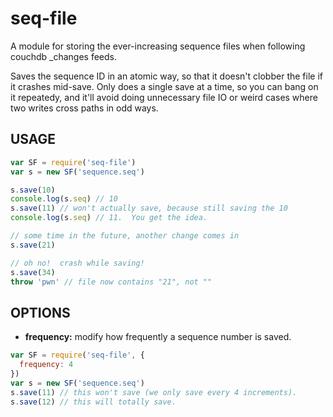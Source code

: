 # seq-file

A module for storing the ever-increasing sequence files when following
couchdb _changes feeds.

Saves the sequence ID in an atomic way, so that it doesn't clobber the
file if it crashes mid-save.  Only does a single save at a time, so
you can bang on it repeatedy, and it'll avoid doing unnecessary file
IO or weird cases where two writes cross paths in odd ways.

## USAGE

```javascript
var SF = require('seq-file')
var s = new SF('sequence.seq')

s.save(10)
console.log(s.seq) // 10
s.save(11) // won't actually save, because still saving the 10
console.log(s.seq) // 11.  You get the idea.

// some time in the future, another change comes in
s.save(21)

// oh no!  crash while saving!
s.save(34)
throw 'pwn' // file now contains "21", not ""
```

## OPTIONS

* **frequency:** modify how frequently a sequence number is saved.

```javascript
var SF = require('seq-file', {
  frequency: 4
})
var s = new SF('sequence.seq')
s.save(11) // this won't save (we only save every 4 increments).
s.save(12) // this will totally save.
```
